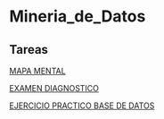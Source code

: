 # Mineria_de_Datos

## Tareas
[MAPA MENTAL](https://github.com/mayorga09/Mineria_de_Datos/blob/main/MapaMental_1_1842201.pdf)

[EXAMEN DIAGNOSTICO](https://github.com/mayorga09/Mineria_de_Datos/blob/main/Examen%20diagnostico_1_1842201.pdf)

[EJERCICIO PRACTICO BASE DE DATOS](https://github.com/JisbethDiaz/FCFM_Miner-a_de_Datos/blob/Miner%C3%ADa-de-datos/Equipo_4-Ejercicio%20base%20de%20datos.pdf)
